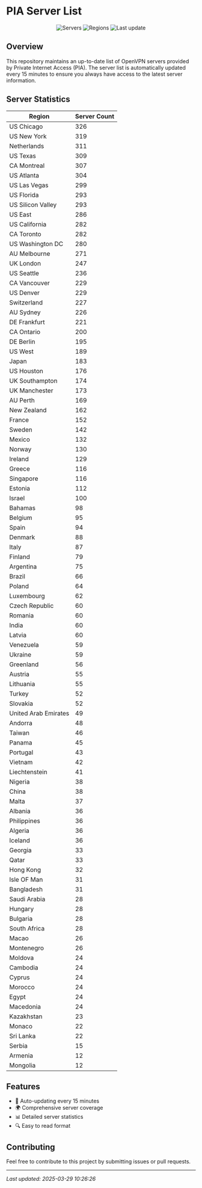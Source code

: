 # PIA Server List

<div align="center">

![Servers](https://img.shields.io/badge/servers-11,108-blue)
![Regions](https://img.shields.io/badge/regions-97-blue)
![Last update](https://img.shields.io/badge/Last_Updated-March_29_2025_05:26_EST-blue)

</div>

## Overview
This repository maintains an up-to-date list of OpenVPN servers provided by Private Internet Access (PIA). The server list is automatically updated every 15 minutes to ensure you always have access to the latest server information.

## Server Statistics
| Region | Server Count |
|--------|--------------|
| US Chicago                     | 326          |
| US New York                    | 319          |
| Netherlands                    | 311          |
| US Texas                       | 309          |
| CA Montreal                    | 307          |
| US Atlanta                     | 304          |
| US Las Vegas                   | 299          |
| US Florida                     | 293          |
| US Silicon Valley              | 293          |
| US East                        | 286          |
| US California                  | 282          |
| CA Toronto                     | 282          |
| US Washington DC               | 280          |
| AU Melbourne                   | 271          |
| UK London                      | 247          |
| US Seattle                     | 236          |
| CA Vancouver                   | 229          |
| US Denver                      | 229          |
| Switzerland                    | 227          |
| AU Sydney                      | 226          |
| DE Frankfurt                   | 221          |
| CA Ontario                     | 200          |
| DE Berlin                      | 195          |
| US West                        | 189          |
| Japan                          | 183          |
| US Houston                     | 176          |
| UK Southampton                 | 174          |
| UK Manchester                  | 173          |
| AU Perth                       | 169          |
| New Zealand                    | 162          |
| France                         | 152          |
| Sweden                         | 142          |
| Mexico                         | 132          |
| Norway                         | 130          |
| Ireland                        | 129          |
| Greece                         | 116          |
| Singapore                      | 116          |
| Estonia                        | 112          |
| Israel                         | 100          |
| Bahamas                        | 98           |
| Belgium                        | 95           |
| Spain                          | 94           |
| Denmark                        | 88           |
| Italy                          | 87           |
| Finland                        | 79           |
| Argentina                      | 75           |
| Brazil                         | 66           |
| Poland                         | 64           |
| Luxembourg                     | 62           |
| Czech Republic                 | 60           |
| Romania                        | 60           |
| India                          | 60           |
| Latvia                         | 60           |
| Venezuela                      | 59           |
| Ukraine                        | 59           |
| Greenland                      | 56           |
| Austria                        | 55           |
| Lithuania                      | 55           |
| Turkey                         | 52           |
| Slovakia                       | 52           |
| United Arab Emirates           | 49           |
| Andorra                        | 48           |
| Taiwan                         | 46           |
| Panama                         | 45           |
| Portugal                       | 43           |
| Vietnam                        | 42           |
| Liechtenstein                  | 41           |
| Nigeria                        | 38           |
| China                          | 38           |
| Malta                          | 37           |
| Albania                        | 36           |
| Philippines                    | 36           |
| Algeria                        | 36           |
| Iceland                        | 36           |
| Georgia                        | 33           |
| Qatar                          | 33           |
| Hong Kong                      | 32           |
| Isle OF Man                    | 31           |
| Bangladesh                     | 31           |
| Saudi Arabia                   | 28           |
| Hungary                        | 28           |
| Bulgaria                       | 28           |
| South Africa                   | 28           |
| Macao                          | 26           |
| Montenegro                     | 26           |
| Moldova                        | 24           |
| Cambodia                       | 24           |
| Cyprus                         | 24           |
| Morocco                        | 24           |
| Egypt                          | 24           |
| Macedonia                      | 24           |
| Kazakhstan                     | 23           |
| Monaco                         | 22           |
| Sri Lanka                      | 22           |
| Serbia                         | 15           |
| Armenia                        | 12           |
| Mongolia                       | 12           |

## Features
- 🔄 Auto-updating every 15 minutes
- 🌍 Comprehensive server coverage
- 📊 Detailed server statistics
- 🔍 Easy to read format

## Contributing
Feel free to contribute to this project by submitting issues or pull requests.

---
*Last updated: 2025-03-29 10:26:26*